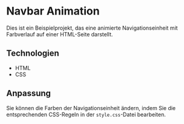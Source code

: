 # Navbar Animation

Dies ist ein Beispielprojekt, das eine animierte Navigationseinheit mit Farbverlauf auf einer HTML-Seite darstellt.

## Technologien

- HTML
- CSS

## Anpassung

Sie können die Farben der Navigationseinheit ändern, indem Sie die entsprechenden CSS-Regeln in der `style.css`-Datei bearbeiten.

